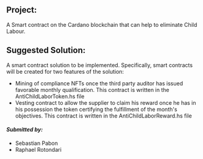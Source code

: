 ## Project:
A Smart contract on the Cardano blockchain that can help to eliminate Child Labour.

## Suggested Solution:
A smart contract solution to be implemented. 
Specifically, smart contracts will be created for two features of the solution:
- Mining of compliance NFTs once the third party auditor has issued favorable monthly qualification. 
This contract is written in the AntiChildLaborToken.hs file
- Vesting contract to allow the supplier to claim his reward once he has in his possession the token certifying the fulfillment of the month's objectives. 
This contract is written in the AntiChildLaborReward.hs file 

#### *Submitted by:*
- Sebastian Pabon
- Raphael Rotondari
